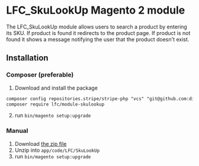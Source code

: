 # LFC_SkuLookUp Magento 2 module
The LFC_SkuLookUp module allows users to search a product by entering its SKU. If product is found it redirects to the product page.
If product is not found it shows a message notifying the user that the product doesn't exist.

## Installation

### Composer (preferable)
1. Download and install the package
```markdown
composer config repositories.stripe/stripe-php "vcs" "git@github.com:diazwatson/module-lfc-skulookup.git"
composer require lfc/module-skulookup
```
2. run `bin/magento setup:upgrade`

### Manual
1. Download [the zip file](https://github.com/diazwatson/module-lfc-skulookup/archive/refs/heads/main.zip)
2. Unzip into `app/code/LFC/SkuLookUp`
3. run `bin/magento setup:upgrade`
